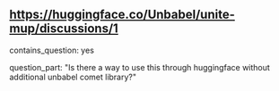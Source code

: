 ## https://huggingface.co/Unbabel/unite-mup/discussions/1

contains_question: yes

question_part: "Is there a way to use this through huggingface without additional unbabel comet library?"